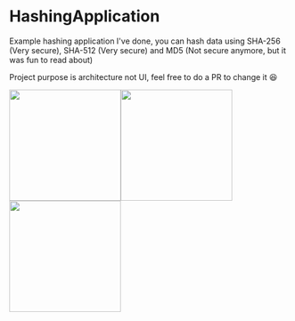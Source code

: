 # HashingApplication
Example hashing application I've done, you can hash data using SHA-256 (Very secure), SHA-512 (Very secure) and MD5 (Not secure anymore, but it was fun to read about)

Project purpose is architecture not UI, feel free to do a PR to change it :laughing:

<img src="https://user-images.githubusercontent.com/98784426/170882222-1fe52bf8-f28c-4c8c-80be-bac551fbc52a.png" width="200"/><img src="https://user-images.githubusercontent.com/98784426/170882225-d893a8f0-905b-45c0-8ae0-1e379f0aebd3.png" width="200"/><img src="https://user-images.githubusercontent.com/98784426/170882227-02cca21b-b136-4af3-8772-e260ff787a10.png" width="200"/>
